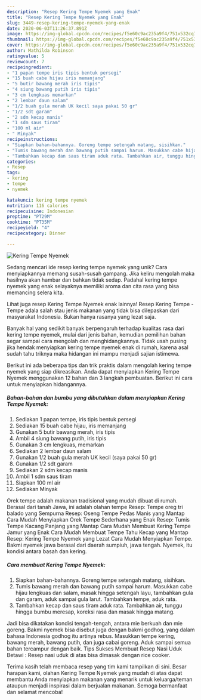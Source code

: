 ```yaml
---
description: "Resep Kering Tempe Nyemek yang Enak"
title: "Resep Kering Tempe Nyemek yang Enak"
slug: 3449-resep-kering-tempe-nyemek-yang-enak
date: 2020-06-03T11:26:37.891Z
image: https://img-global.cpcdn.com/recipes/f5e60c9ac235a9f4/751x532cq70/kering-tempe-nyemek-foto-resep-utama.jpg
thumbnail: https://img-global.cpcdn.com/recipes/f5e60c9ac235a9f4/751x532cq70/kering-tempe-nyemek-foto-resep-utama.jpg
cover: https://img-global.cpcdn.com/recipes/f5e60c9ac235a9f4/751x532cq70/kering-tempe-nyemek-foto-resep-utama.jpg
author: Mathilda Robinson
ratingvalue: 5
reviewcount: 7
recipeingredient:
- "1 papan tempe iris tipis bentuk persegi"
- "15 buah cabe hijau iris memanjang"
- "5 butir bawang merah iris tipis"
- "4 siung bawang putih iris tipis"
- "3 cm lengkuas memarkan"
- "2 lembar daun salam"
- "1/2 buah gula merah UK kecil saya pakai 50 gr"
- "1/2 sdt garam"
- "2 sdm kecap manis"
- "1 sdm saus tiram"
- "100 ml air"
- " Minyak"
recipeinstructions:
- "Siapkan bahan-bahannya. Goreng tempe setengah matang, sisihkan."
- "Tumis bawang merah dan bawang putih sampai harum. Masukkan cabe hijau lengkuas dan salam, masak hingga setengah layu, tambahkan gula dan garam, aduk sampai gula larut. Tambahkan tempe, aduk rata."
- "Tambahkan kecap dan saus tiram aduk rata. Tambahkan air, tunggu hingga bumbu meresap, koreksi rasa dan masak hingga matang."
categories:
- Resep
tags:
- kering
- tempe
- nyemek

katakunci: kering tempe nyemek 
nutrition: 116 calories
recipecuisine: Indonesian
preptime: "PT29M"
cooktime: "PT35M"
recipeyield: "4"
recipecategory: Dinner

---
```



![Kering Tempe Nyemek](https://img-global.cpcdn.com/recipes/f5e60c9ac235a9f4/751x532cq70/kering-tempe-nyemek-foto-resep-utama.jpg)

Sedang mencari ide resep kering tempe nyemek yang unik? Cara menyiapkannya memang susah-susah gampang. Jika keliru mengolah maka hasilnya akan hambar dan bahkan tidak sedap. Padahal kering tempe nyemek yang enak selayaknya memiliki aroma dan cita rasa yang bisa memancing selera kita.

Lihat juga resep Kering Tempe Nyemek enak lainnya! Resep Kering Tempe - Tempe adala salah stau jenis makanan yang tidak bisa dilepaskan dari masyarakat Indonesia. Bukan hanya rasanya yang lezat saja.

Banyak hal yang sedikit banyak berpengaruh terhadap kualitas rasa dari kering tempe nyemek, mulai dari jenis bahan, kemudian pemilihan bahan segar sampai cara mengolah dan menghidangkannya. Tidak usah pusing jika hendak menyiapkan kering tempe nyemek enak di rumah, karena asal sudah tahu triknya maka hidangan ini mampu menjadi sajian istimewa.


Berikut ini ada beberapa tips dan trik praktis dalam mengolah kering tempe nyemek yang siap dikreasikan. Anda dapat menyiapkan Kering Tempe Nyemek menggunakan 12 bahan dan 3 langkah pembuatan. Berikut ini cara untuk menyiapkan hidangannya.

<!--inarticleads1-->

##### Bahan-bahan dan bumbu yang dibutuhkan dalam menyiapkan Kering Tempe Nyemek:

1. Sediakan 1 papan tempe, iris tipis bentuk persegi
1. Sediakan 15 buah cabe hijau, iris memanjang
1. Gunakan 5 butir bawang merah, iris tipis
1. Ambil 4 siung bawang putih, iris tipis
1. Gunakan 3 cm lengkuas, memarkan
1. Sediakan 2 lembar daun salam
1. Gunakan 1/2 buah gula merah UK kecil (saya pakai 50 gr)
1. Gunakan 1/2 sdt garam
1. Sediakan 2 sdm kecap manis
1. Ambil 1 sdm saus tiram
1. Siapkan 100 ml air
1. Sediakan  Minyak


Orek tempe adalah makanan tradisional yang mudah dibuat di rumah. Berasal dari tanah Jawa, ini adalah olahan tempe Resep: Tempe oreg tri balado yang Sempurna Resep: Oseng Tempe Pedas Manis yang Mantap Cara Mudah Menyiapkan Orek Tempe Sederhana yang Enak Resep: Tumis Tempe Kacang Panjang yang Mantap Cara Mudah Membuat Kering Tempe Jamur yang Enak Cara Mudah Membuat Tempe Tahu Kecap yang Mantap Resep: Kering Tempe Nyemek yang Lezat Cara Mudah Menyiapkan Tempe. Bakmi nyemek jawa berasal dari daerah sumpiuh, jawa tengah. Nyemek, itu kondisi antara basah dan kering. 

<!--inarticleads2-->

##### Cara membuat Kering Tempe Nyemek:

1. Siapkan bahan-bahannya. Goreng tempe setengah matang, sisihkan.
1. Tumis bawang merah dan bawang putih sampai harum. Masukkan cabe hijau lengkuas dan salam, masak hingga setengah layu, tambahkan gula dan garam, aduk sampai gula larut. Tambahkan tempe, aduk rata.
1. Tambahkan kecap dan saus tiram aduk rata. Tambahkan air, tunggu hingga bumbu meresap, koreksi rasa dan masak hingga matang.


Jadi bisa dikatakan kondisi tengah-tengah, antara mie berkuah dan mie goreng. Bakmi nyemek bisa disebut juga dengan bakmi godhog, yang dalam bahasa Indonesia godhog itu artinya rebus. Masukkan tempe kering, bawang merah, bawang putih, dan juga cabai goreng. Aduk sampai semua bahan tercampur dengan baik. Tips Sukses Membuat Resep Nasi Uduk Betawi : Resep nasi uduk di atas bisa dimasak dengan rice cooker. 

Terima kasih telah membaca resep yang tim kami tampilkan di sini. Besar harapan kami, olahan Kering Tempe Nyemek yang mudah di atas dapat membantu Anda menyiapkan makanan yang menarik untuk keluarga/teman ataupun menjadi inspirasi dalam berjualan makanan. Semoga bermanfaat dan selamat mencoba!
